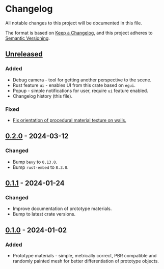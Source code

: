 # Changelog

All notable changes to this project will be documented in this file.

The format is based on [Keep a Changelog](https://keepachangelog.com/en/1.1.0/),
and this project adheres to [Semantic Versioning](https://semver.org/spec/v2.0.0.html).

## [Unreleased]

### Added

- Debug camera - tool for getting another perspective to the scene.
- Rust feature `ui` - enables UI from this crate based on `egui`.
- Popup - simple notifications for user, require `ui` feature enabled.
- Changelog history (this file).

### Fixed

- [Fix orientation of procedural material texture on walls.](https://github.com/Vixenka/bevy_dev/issues/2)

## [0.2.0] - 2024-03-12

### Changed

- Bump `bevy` to `0.13.0`.
- Bump `rust-embed` to `8.3.0`.

## [0.1.1] - 2024-01-24

### Changed

- Improve documentation of prototype materials.
- Bump to latest crate versions.

## [0.1.0] - 2024-01-02

### Added

- Prototype materials - simple, metrically correct, PBR compatible and randomly painted mesh for better differentiation of prototype objects.

[unreleased]: https://github.com/Vixenka/bevy_dev/compare/v0.2.0...HEAD
[0.2.0]: https://github.com/Vixenka/bevy_dev/compare/v0.1.1...v0.2.0
[0.1.1]: https://github.com/Vixenka/bevy_dev/compare/v0.1.0...v0.1.1
[0.1.0]: https://github.com/Vixenka/bevy_dev/releases/tag/v0.1.0
